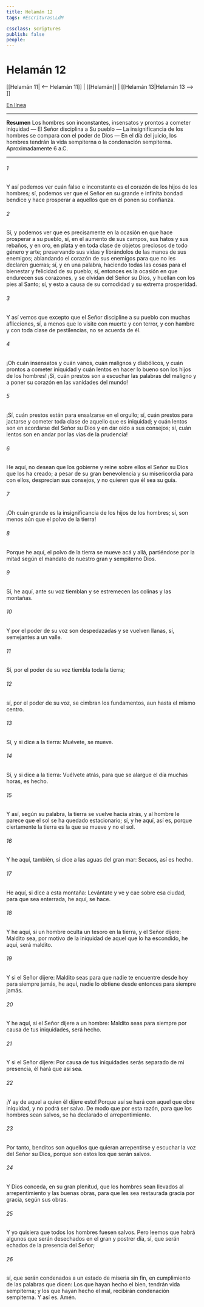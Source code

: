 ```yaml
---
title: Helamán 12
tags: #Escrituras\LdM

cssclass: scriptures
publish: false
people:
---
```


# Helamán 12
[[Helamán 11| <-- Helamán 11]] | [[Helamán]] | [[Helamán 13|Helamán 13 --> ]]

[En línea](https://churchofjesuschrist.org/study/scriptures/bofm/hel/12?lang=spa)

---
__Resumen__
Los hombres son inconstantes, insensatos y prontos a cometer iniquidad — El Señor disciplina a Su pueblo — La insignificancia de los hombres se compara con el poder de Dios — En el día del juicio, los hombres tendrán la vida sempiterna o la condenación sempiterna. Aproximadamente 6 a.C.

---
###### 1 
Y así podemos ver cuán falso e inconstante es el corazón de los hijos de los hombres; sí, podemos ver que el Señor en su grande e infinita bondad bendice y hace prosperar a aquellos que en él ponen su confianza.

###### 2 
Sí, y podemos ver que es precisamente en la ocasión en que hace prosperar a su pueblo, sí, en el aumento de sus campos, sus hatos y sus rebaños, y en oro, en plata y en toda clase de objetos preciosos de todo género y arte; preservando sus vidas y librándolos de las manos de sus enemigos; ablandando el corazón de sus enemigos para que no les declaren guerras; sí, y en una palabra, haciendo todas las cosas para el bienestar y felicidad de su pueblo; sí, entonces es la ocasión en que endurecen sus corazones, y se olvidan del Señor su Dios, y huellan con los pies al Santo; sí, y esto a causa de su comodidad y su extrema prosperidad.

###### 3 
Y así vemos que excepto que el Señor discipline a su pueblo con muchas aflicciones, sí, a menos que lo visite con muerte y con terror, y con hambre y con toda clase de pestilencias, no se acuerda de él.

###### 4 
¡Oh cuán insensatos y cuán vanos, cuán malignos y diabólicos, y cuán prontos a cometer iniquidad y cuán lentos en hacer lo bueno son los hijos de los hombres! ¡Sí, cuán prestos son a escuchar las palabras del maligno y a poner su corazón en las vanidades del mundo!

###### 5 
¡Sí, cuán prestos están para ensalzarse en el orgullo; sí, cuán prestos para jactarse y cometer toda clase de aquello que es iniquidad; y cuán lentos son en acordarse del Señor su Dios y en dar oído a sus consejos; sí, cuán lentos son en andar por las vías de la prudencia!

###### 6 
He aquí, no desean que los gobierne y reine sobre ellos el Señor su Dios que los ha creado; a pesar de su gran benevolencia y su misericordia para con ellos, desprecian sus consejos, y no quieren que él sea su guía.

###### 7 
¡Oh cuán grande es la insignificancia de los hijos de los hombres; sí, son menos aún que el polvo de la tierra!

###### 8 
Porque he aquí, el polvo de la tierra se mueve acá y allá, partiéndose por la mitad según el mandato de nuestro gran y sempiterno Dios.

###### 9 
Sí, he aquí, ante su voz tiemblan y se estremecen las colinas y las montañas.

###### 10 
Y por el poder de su voz son despedazadas y se vuelven llanas, sí, semejantes a un valle.

###### 11 
Sí, por el poder de su voz tiembla toda la tierra;

###### 12 
sí, por el poder de su voz, se cimbran los fundamentos, aun hasta el mismo centro.

###### 13 
Sí, y si dice a la tierra: Muévete, se mueve.

###### 14 
Sí, y si dice a la tierra: Vuélvete atrás, para que se alargue el día muchas horas, es hecho.

###### 15 
Y así, según su palabra, la tierra se vuelve hacia atrás, y al hombre le parece que el sol se ha quedado estacionario; sí, y he aquí, así es, porque ciertamente la tierra es la que se mueve y no el sol.

###### 16 
Y he aquí, también, si dice a las aguas del gran mar: Secaos, así es hecho.

###### 17 
He aquí, si dice a esta montaña: Levántate y ve y cae sobre esa ciudad, para que sea enterrada, he aquí, se hace.

###### 18 
Y he aquí, si un hombre oculta un tesoro en la tierra, y el Señor dijere: Maldito sea, por motivo de la iniquidad de aquel que lo ha escondido, he aquí, será maldito.

###### 19 
Y si el Señor dijere: Maldito seas para que nadie te encuentre desde hoy para siempre jamás, he aquí, nadie lo obtiene desde entonces para siempre jamás.

###### 20 
Y he aquí, si el Señor dijere a un hombre: Maldito seas para siempre por causa de tus iniquidades, será hecho.

###### 21 
Y si el Señor dijere: Por causa de tus iniquidades serás separado de mi presencia, él hará que así sea.

###### 22 
¡Y ay de aquel a quien él dijere esto! Porque así se hará con aquel que obre iniquidad, y no podrá ser salvo. De modo que por esta razón, para que los hombres sean salvos, se ha declarado el arrepentimiento.

###### 23 
Por tanto, benditos son aquellos que quieran arrepentirse y escuchar la voz del Señor su Dios, porque son estos los que serán salvos.

###### 24 
Y Dios conceda, en su gran plenitud, que los hombres sean llevados al arrepentimiento y las buenas obras, para que les sea restaurada gracia por gracia, según sus obras.

###### 25 
Y yo quisiera que todos los hombres fuesen salvos. Pero leemos que habrá algunos que serán desechados en el gran y postrer día, sí, que serán echados de la presencia del Señor;

###### 26 
sí, que serán condenados a un estado de miseria sin fin, en cumplimiento de las palabras que dicen: Los que hayan hecho el bien, tendrán vida sempiterna; y los que hayan hecho el mal, recibirán condenación sempiterna. Y así es. Amén.


